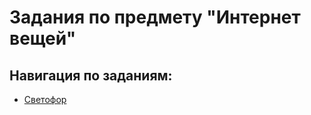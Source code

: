 # Задания по предмету "Интернет вещей" #

## Навигация по заданиям: ##

- [Светофор](https://github.com/mgwoorl/IoT/tree/main/traffic_light)
